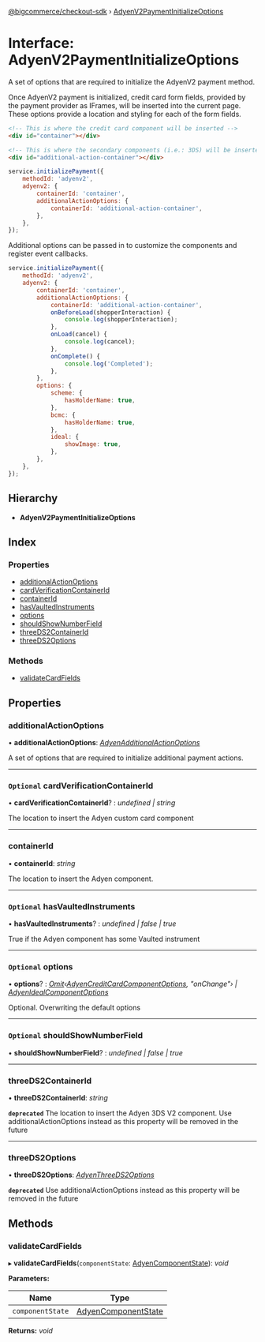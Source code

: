 [@bigcommerce/checkout-sdk](../README.md) › [AdyenV2PaymentInitializeOptions](adyenv2paymentinitializeoptions.md)

# Interface: AdyenV2PaymentInitializeOptions

A set of options that are required to initialize the AdyenV2 payment method.

Once AdyenV2 payment is initialized, credit card form fields, provided by the
payment provider as IFrames, will be inserted into the current page. These
options provide a location and styling for each of the form fields.

```html
<!-- This is where the credit card component will be inserted -->
<div id="container"></div>

<!-- This is where the secondary components (i.e.: 3DS) will be inserted -->
<div id="additional-action-container"></div>
```

```js
service.initializePayment({
    methodId: 'adyenv2',
    adyenv2: {
        containerId: 'container',
        additionalActionOptions: {
            containerId: 'additional-action-container',
        },
    },
});
```

Additional options can be passed in to customize the components and register
event callbacks.

```js
service.initializePayment({
    methodId: 'adyenv2',
    adyenv2: {
        containerId: 'container',
        additionalActionOptions: {
            containerId: 'additional-action-container',
            onBeforeLoad(shopperInteraction) {
                console.log(shopperInteraction);
            },
            onLoad(cancel) {
                console.log(cancel);
            },
            onComplete() {
                console.log('Completed');
            },
        },
        options: {
            scheme: {
                hasHolderName: true,
            },
            bcmc: {
                hasHolderName: true,
            },
            ideal: {
                showImage: true,
            },
        },
    },
});
```

## Hierarchy

* **AdyenV2PaymentInitializeOptions**

## Index

### Properties

* [additionalActionOptions](adyenv2paymentinitializeoptions.md#additionalactionoptions)
* [cardVerificationContainerId](adyenv2paymentinitializeoptions.md#optional-cardverificationcontainerid)
* [containerId](adyenv2paymentinitializeoptions.md#containerid)
* [hasVaultedInstruments](adyenv2paymentinitializeoptions.md#optional-hasvaultedinstruments)
* [options](adyenv2paymentinitializeoptions.md#optional-options)
* [shouldShowNumberField](adyenv2paymentinitializeoptions.md#optional-shouldshownumberfield)
* [threeDS2ContainerId](adyenv2paymentinitializeoptions.md#threeds2containerid)
* [threeDS2Options](adyenv2paymentinitializeoptions.md#threeds2options)

### Methods

* [validateCardFields](adyenv2paymentinitializeoptions.md#validatecardfields)

## Properties

###  additionalActionOptions

• **additionalActionOptions**: *[AdyenAdditionalActionOptions](adyenadditionalactionoptions.md)*

A set of options that are required to initialize additional payment actions.

___

### `Optional` cardVerificationContainerId

• **cardVerificationContainerId**? : *undefined | string*

The location to insert the Adyen custom card component

___

###  containerId

• **containerId**: *string*

The location to insert the Adyen component.

___

### `Optional` hasVaultedInstruments

• **hasVaultedInstruments**? : *undefined | false | true*

True if the Adyen component has some Vaulted instrument

___

### `Optional` options

• **options**? : *[Omit](../README.md#omit)‹[AdyenCreditCardComponentOptions](adyencreditcardcomponentoptions.md), "onChange"› | [AdyenIdealComponentOptions](adyenidealcomponentoptions.md)*

Optional. Overwriting the default options

___

### `Optional` shouldShowNumberField

• **shouldShowNumberField**? : *undefined | false | true*

___

###  threeDS2ContainerId

• **threeDS2ContainerId**: *string*

**`deprecated`** The location to insert the Adyen 3DS V2 component.
Use additionalActionOptions instead as this property will be removed in the future

___

###  threeDS2Options

• **threeDS2Options**: *[AdyenThreeDS2Options](adyenthreeds2options.md)*

**`deprecated`** 
Use additionalActionOptions instead as this property will be removed in the future

## Methods

###  validateCardFields

▸ **validateCardFields**(`componentState`: [AdyenComponentState](../README.md#adyencomponentstate)): *void*

**Parameters:**

Name | Type |
------ | ------ |
`componentState` | [AdyenComponentState](../README.md#adyencomponentstate) |

**Returns:** *void*
